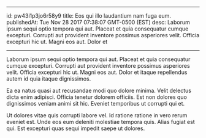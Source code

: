 
---
id: pw43i1p3jo6r58y9
title: Eos qui illo laudantium nam fuga eum.
publishedAt: Tue Nov 28 2017 07:38:07 GMT-0500 (EST)
desc: Laborum ipsum sequi optio tempora qui aut. Placeat et quia consequatur cumque excepturi. Corrupti aut provident inventore possimus asperiores velit. Officia excepturi hic ut. Magni eos aut. Dolor et

---



Laborum ipsum sequi optio tempora qui aut. Placeat et quia consequatur cumque excepturi. Corrupti aut provident inventore possimus asperiores velit. Officia excepturi hic ut. Magni eos aut. Dolor et itaque repellendus autem id quia itaque dignissimos.
 Ea ea natus quasi aut recusandae modi quo dolore minima. Velit delectus dicta enim adipisci. Officia tenetur dolorem officiis. Est non dolores quo dignissimos veniam animi sit hic. Eveniet temporibus ut corrupti qui et.
 Ut dolores vitae quis corrupti labore vel. Id ratione ratione in vero rerum eveniet est. Unde eos eum deleniti molestiae tempora quis. Alias fugiat est qui. Est excepturi quas sequi impedit saepe ut dolores.

